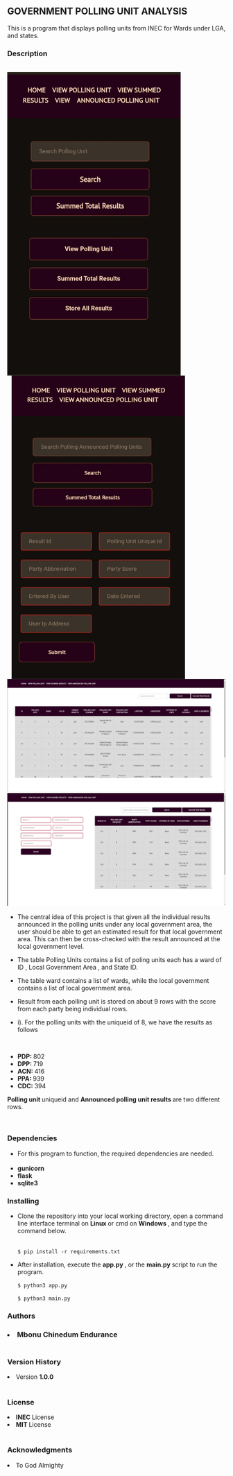 <h2> <b> GOVERNMENT POLLING UNIT ANALYSIS </b> </h2> 

<p>
This is a program that displays polling units from  INEC  for Wards under LGA, and states. <br>


<h3>  Description  </h3> </br>
<img src="static/images/mobile1.jpg"  width="400" height="700" alt="mobile_version_1" style="float: left;" /> 
<img src="static/images/mobile2.jpg" alt="mobile_version_2" width="400" height="700" style="float: left; margin-left: 10px;" /> <br> <br>

<img src="static/images/pc1.png" alt="pc_version1" /> </br>
<img src="static/images/pc2.png" alt="pc_version2" /> </br>

</b>

</p>


* The central idea of this project is that given all the individual results announced in the polling units under any local government area, the user should be able to get an estimated result for that local government area. This can then be cross-checked with the result announced at the local government level. 

* The table  Polling Units  contains a list of poling units each has a ward of ID ,  Local Government Area , and  State ID. 

* The table ward contains a list of wards, while the local government contains a list of local government area. 

* Result from each polling unit is stored on about 9 rows with the score from each party being individual rows. 

* i). For the polling units with the uniqueid of 8, we have the results as follows 

<br> 

* <b> PDP: </b> 802  <br> 
* <b> DPP: </b> 719  <br> 
* <b> ACN: </b> 416  <br> 
* <b> PPA: </b> 939  <br> 
* <b> CDC: </b> 394  <br> 

<b> Polling unit </b> uniqueid and <b> Announced polling unit results </b> are two different rows. 

<br> 

<h3> <b> Dependencies </b> </h3>
<p> 
<ul>
<li> For this program to function, the required dependencies are needed. </li> <br> 
<li> <b> gunicorn </b> </li>
<li> <b> flask </b> </li>
<li> <b> sqlite3 </b> </li> 
</ul>

</p>

<h3> <b> Installing </b> </h3> 
<p>
<ul>
<li> Clone the repository into your local working directory, open a command line interface terminal on <b> Linux </b> or cmd on <b> Windows </b>, and type the command below.

</li> <br>
 
```
$ pip install -r requirements.txt 
```

<li> 
After installation, execute the <b> app.py </b>, or the <b> main.py </b> script to run the program. <br> 

```
$ python3 app.py 
```

```
$ python3 main.py 
```

</li>
</ul
</p>

<h3> <b> Authors </b> <h3> 
<li> Mbonu Chinedum Endurance </li> <br> 

<h3> <b> Version History </b> </h3>  
<li> Version <b> 1.0.0 </b> </li> <br> 

<h3> <b> License </b> </h3> 
<li> <b> INEC </b> License </li> 
<li> <b> MIT </b> License </li> <br>

<h3> <b> Acknowledgments </b> </h3> 
<li> To God Almighty </li> <br> 




